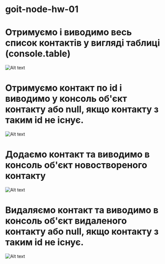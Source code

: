 # goit-node-hw-01

# Отримуємо і виводимо весь список контактів у вигляді таблиці (console.table)
![Alt text](https://i.ibb.co/dJ8LQPk/get-All-jpg.jpg)

# Отримуємо контакт по id і виводимо у консоль об'єкт контакту або null, якщо контакту з таким id не існує.
![Alt text](https://i.ibb.co/pzM0rKR/get-By-Id-jpg.jpg)

# Додаємо контакт та виводимо в консоль об'єкт новоствореного контакту
![Alt text](https://i.ibb.co/XJj2Qw0/add-jpg.jpg)

# Видаляємо контакт та виводимо в консоль об'єкт видаленого контакту або null, якщо контакту з таким id не існує.
![Alt text](https://i.ibb.co/1rTMxL6/remove-jpg.jpg)